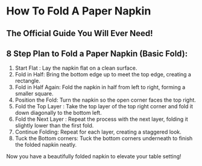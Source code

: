 # How To Fold A Paper Napkin
## The Official Guide You Will Ever Need!




## 8 Step Plan to Fold a Paper Napkin (Basic Fold):
1. Start Flat : Lay the napkin flat on a clean surface.
2. Fold in Half: Bring the bottom edge up to meet the top edge, creating a rectangle.
3. Fold in Half Again: Fold the napkin in half from left to right, forming a smaller square.
4. Position the Fold: Turn the napkin so the open corner faces the top right.
5. Fold the Top Layer : Take the top layer of the top right corner and fold it down diagonally to the bottom left. 
6. Fold the Next Layer : Repeat the process with the next layer, folding it slightly lower than the first fold. 
7. Continue Folding: Repeat for each layer, creating a staggered look.
8. Tuck the Bottom corners: Tuck the bottom corners underneath to finish the folded napkin neatly. 

Now you have a beautifully folded napkin to elevate your table setting!
